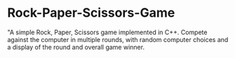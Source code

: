# Rock-Paper-Scissors-Game
"A simple Rock, Paper, Scissors game implemented in C++. Compete against the computer in multiple rounds, with random computer choices and a display of the round and overall game winner. 
